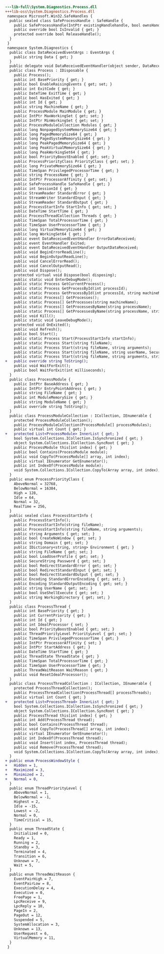﻿```diff
---lib-full\System.Diagnostics.Process.dll
+++lib-oss\System.Diagnostics.Process.dll
 namespace Microsoft.Win32.SafeHandles {
  public sealed class SafeProcessHandle : SafeHandle {
    public SafeProcessHandle(IntPtr existingHandlehandle, bool ownsHandle);
    public override bool IsInvalid { get; }
    protected override bool ReleaseHandle();
  }
 }
 namespace System.Diagnostics {
  public class DataReceivedEventArgs : EventArgs {
    public string Data { get; }
  }
  public delegate void DataReceivedEventHandler(object sender, DataReceivedEventArgs e);
  public class Process : IDisposable {
    public Process();
    public int BasePriority { get; }
    public bool EnableRaisingEvents { get; set; }
    public int ExitCode { get; }
    public DateTime ExitTime { get; }
    public bool HasExited { get; }
    public int Id { get; }
    public string MachineName { get; }
    public ProcessModule MainModule { get; }
    public IntPtr MaxWorkingSet { get; set; }
    public IntPtr MinWorkingSet { get; set; }
    public ProcessModuleCollection Modules { get; }
    public long NonpagedSystemMemorySize64 { get; }
    public long PagedMemorySize64 { get; }
    public long PagedSystemMemorySize64 { get; }
    public long PeakPagedMemorySize64 { get; }
    public long PeakVirtualMemorySize64 { get; }
    public long PeakWorkingSet64 { get; }
    public bool PriorityBoostEnabled { get; set; }
    public ProcessPriorityClass PriorityClass { get; set; }
    public long PrivateMemorySize64 { get; }
    public TimeSpan PrivilegedProcessorTime { get; }
    public string ProcessName { get; }
    public IntPtr ProcessorAffinity { get; set; }
    public SafeProcessHandle SafeHandle { get; }
    public int SessionId { get; }
    public StreamReader StandardError { get; }
    public StreamWriter StandardInput { get; }
    public StreamReader StandardOutput { get; }
    public ProcessStartInfo StartInfo { get; set; }
    public DateTime StartTime { get; }
    public ProcessThreadCollection Threads { get; }
    public TimeSpan TotalProcessorTime { get; }
    public TimeSpan UserProcessorTime { get; }
    public long VirtualMemorySize64 { get; }
    public long WorkingSet64 { get; }
    public event DataReceivedEventHandler ErrorDataReceived;
    public event EventHandler Exited;
    public event DataReceivedEventHandler OutputDataReceived;
    public void BeginErrorReadLine();
    public void BeginOutputReadLine();
    public void CancelErrorRead();
    public void CancelOutputRead();
    public void Dispose();
    protected virtual void Dispose(bool disposing);
    public static void EnterDebugMode();
    public static Process GetCurrentProcess();
    public static Process GetProcessById(int processId);
    public static Process GetProcessById(int processId, string machineName);
    public static Process[] GetProcesses();
    public static Process[] GetProcesses(string machineName);
    public static Process[] GetProcessesByName(string processName);
    public static Process[] GetProcessesByName(string processName, string machineName);
    public void Kill();
    public static void LeaveDebugMode();
    protected void OnExited();
    public void Refresh();
    public bool Start();
    public static Process Start(ProcessStartInfo startInfo);
    public static Process Start(string fileName);
    public static Process Start(string fileName, string arguments);
    public static Process Start(string fileName, string userName, SecureString password, string domain);
    public static Process Start(string fileName, string arguments, string userName, SecureString password, string domain);
+   public override string ToString();
    public void WaitForExit();
    public bool WaitForExit(int milliseconds);
  }
  public class ProcessModule {
    public IntPtr BaseAddress { get; }
    public IntPtr EntryPointAddress { get; }
    public string FileName { get; }
    public int ModuleMemorySize { get; }
    public string ModuleName { get; }
    public override string ToString();
  }
  public class ProcessModuleCollection : ICollection, IEnumerable {
    protected ProcessModuleCollection();
    public ProcessModuleCollection(ProcessModule[] processModules);
    public virtual int Count { get; }
+   protected List<ProcessModule> InnerList { get; }
    bool System.Collections.ICollection.IsSynchronized { get; }
    object System.Collections.ICollection.SyncRoot { get; }
    public ProcessModule this[int index] { get; }
    public bool Contains(ProcessModule module);
    public void CopyTo(ProcessModule[] array, int index);
    public virtual IEnumerator GetEnumerator();
    public int IndexOf(ProcessModule module);
    void System.Collections.ICollection.CopyTo(Array array, int index);
  }
  public enum ProcessPriorityClass {
    AboveNormal = 32768,
    BelowNormal = 16384,
    High = 128,
    Idle = 64,
    Normal = 32,
    RealTime = 256,
  }
  public sealed class ProcessStartInfo {
    public ProcessStartInfo();
    public ProcessStartInfo(string fileName);
    public ProcessStartInfo(string fileName, string arguments);
    public string Arguments { get; set; }
    public bool CreateNoWindow { get; set; }
    public string Domain { get; set; }
    public IDictionary<string, string> Environment { get; }
    public string FileName { get; set; }
    public bool LoadUserProfile { get; set; }
    public SecureString Password { get; set; }
    public bool RedirectStandardError { get; set; }
    public bool RedirectStandardInput { get; set; }
    public bool RedirectStandardOutput { get; set; }
    public Encoding StandardErrorEncoding { get; set; }
    public Encoding StandardOutputEncoding { get; set; }
    public string UserName { get; set; }
    public bool UseShellExecute { get; set; }
    public string WorkingDirectory { get; set; }
  }
  public class ProcessThread {
    public int BasePriority { get; }
    public int CurrentPriority { get; }
    public int Id { get; }
    public int IdealProcessor { set; }
    public bool PriorityBoostEnabled { get; set; }
    public ThreadPriorityLevel PriorityLevel { get; set; }
    public TimeSpan PrivilegedProcessorTime { get; }
    public IntPtr ProcessorAffinity { set; }
    public IntPtr StartAddress { get; }
    public DateTime StartTime { get; }
    public ThreadState ThreadState { get; }
    public TimeSpan TotalProcessorTime { get; }
    public TimeSpan UserProcessorTime { get; }
    public ThreadWaitReason WaitReason { get; }
    public void ResetIdealProcessor();
  }
  public class ProcessThreadCollection : ICollection, IEnumerable {
    protected ProcessThreadCollection();
    public ProcessThreadCollection(ProcessThread[] processThreads);
    public virtual int Count { get; }
+   protected List<ProcessThread> InnerList { get; }
    bool System.Collections.ICollection.IsSynchronized { get; }
    object System.Collections.ICollection.SyncRoot { get; }
    public ProcessThread this[int index] { get; }
    public int Add(ProcessThread thread);
    public bool Contains(ProcessThread thread);
    public void CopyTo(ProcessThread[] array, int index);
    public virtual IEnumerator GetEnumerator();
    public int IndexOf(ProcessThread thread);
    public void Insert(int index, ProcessThread thread);
    public void Remove(ProcessThread thread);
    void System.Collections.ICollection.CopyTo(Array array, int index);
  }
+ public enum ProcessWindowStyle {
+   Hidden = 1,
+   Maximized = 3,
+   Minimized = 2,
+   Normal = 0,
  }
  public enum ThreadPriorityLevel {
    AboveNormal = 1,
    BelowNormal = -1,
    Highest = 2,
    Idle = -15,
    Lowest = -2,
    Normal = 0,
    TimeCritical = 15,
  }
  public enum ThreadState {
    Initialized = 0,
    Ready = 1,
    Running = 2,
    Standby = 3,
    Terminated = 4,
    Transition = 6,
    Unknown = 7,
    Wait = 5,
  }
  public enum ThreadWaitReason {
    EventPairHigh = 7,
    EventPairLow = 8,
    ExecutionDelay = 4,
    Executive = 0,
    FreePage = 1,
    LpcReceive = 9,
    LpcReply = 10,
    PageIn = 2,
    PageOut = 12,
    Suspended = 5,
    SystemAllocation = 3,
    Unknown = 13,
    UserRequest = 6,
    VirtualMemory = 11,
  }
 }
```

